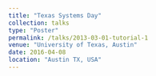 ```yaml
---
title: "Texas Systems Day"
collection: talks
type: "Poster"
permalink: /talks/2013-03-01-tutorial-1
venue: "University of Texas, Austin"
date: 2016-04-08
location: "Austin TX, USA"
---
```


